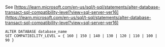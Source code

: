 See [https://learn.microsoft.com/en-us/sql/t-sql/statements/alter-database-transact-sql-compatibility-level?view=sql-server-ver16](https://learn.microsoft.com/en-us/sql/t-sql/statements/alter-database-transact-sql-compatibility-level?view=sql-server-ver16)
```
ALTER DATABASE database_name
SET COMPATIBILITY_LEVEL = { 160 | 150 | 140 | 130 | 120 | 110 | 100 | 90 }
```
